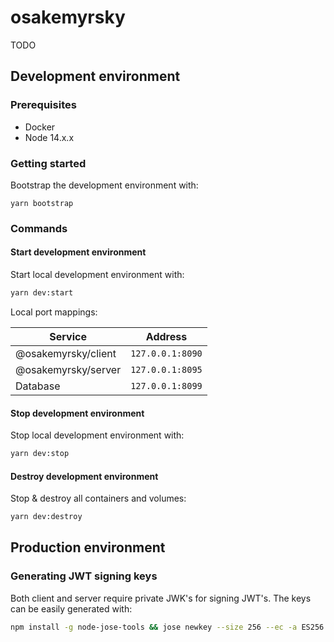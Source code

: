 # osakemyrsky

TODO

## Development environment

### Prerequisites

- Docker
- Node 14.x.x

### Getting started

Bootstrap the development environment with:

```
yarn bootstrap
```

### Commands

#### Start development environment

Start local development environment with:

```sh
yarn dev:start
```

Local port mappings:

| Service             | Address          |
| ------------------- | ---------------- |
| @osakemyrsky/client | `127.0.0.1:8090` |
| @osakemyrsky/server | `127.0.0.1:8095` |
| Database            | `127.0.0.1:8099` |

#### Stop development environment

Stop local development environment with:

```sh
yarn dev:stop
```

#### Destroy development environment

Stop & destroy all containers and volumes:

```sh
yarn dev:destroy
```

## Production environment

### Generating JWT signing keys

Both client and server require private JWK's for signing JWT's. The keys can be easily generated with:

```sh
npm install -g node-jose-tools && jose newkey --size 256 --ec -a ES256
```
